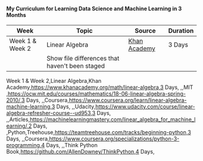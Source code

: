 #### My Curriculum for Learning Data Science and Machine Learning in 3 Months
| Week | Topic | Source | Duration |
| --- | --- | --- | --- | 
| Week 1 & Week 2| Linear Algebra | [Khan Academy ](https://www.khanacademy.org/math/linear-algebra) | 3 Days |
|  | Show file differences that haven't been staged |





Week 1 & Week 2,Linear Algebra,Khan Academy,https://www.khanacademy.org/math/linear-algebra,3 Days,
,,MIT ,https://ocw.mit.edu/courses/mathematics/18-06-linear-algebra-spring-2010/,3 Days,
,,Coursera,https://www.coursera.org/learn/linear-algebra-machine-learning,3 Days,
,,Udacity,https://www.udacity.com/course/linear-algebra-refresher-course--ud953,3 Days,
,,Articles,https://machinelearningmastery.com/linear_algebra_for_machine_learning/,2 Days,
,Python,Treehouse,https://teamtreehouse.com/tracks/beginning-python,3 Days,
,,Coursera,https://www.coursera.org/specializations/python-3-programming,4 Days,
,,Think Python Book,https://github.com/AllenDowney/ThinkPython,4 Days,
